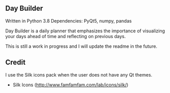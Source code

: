 Day Builder
-----------
Written in Python 3.8
Dependencies: PyQt5, numpy, pandas

Day Builder is a daily planner that emphasizes the importance of visualizing
your days ahead of time and reflecting on previous days.

This is still a work in progress and I will update the readme in the future.

Credit
------
I use the Silk icons pack when the user does not have any Qt themes.
  - Silk Icons (http://www.famfamfam.com/lab/icons/silk/)
